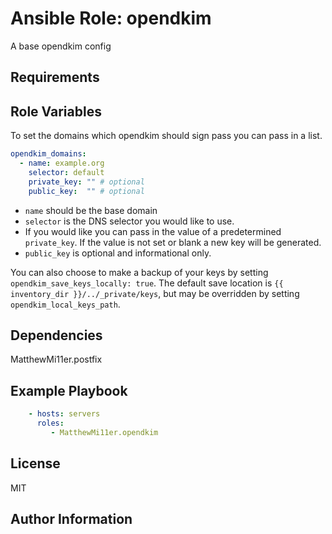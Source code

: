 # Ansible Role: opendkim

A base opendkim config

## Requirements



## Role Variables
To set the domains which opendkim should sign pass you can pass in a list. 
```yml
opendkim_domains:
  - name: example.org
    selector: default
    private_key: "" # optional
    public_key:  "" # optional
```
- `name` should be the base domain
- `selector` is the DNS selector you would like to use.
- If you would like you can pass in the value of a predetermined `private_key`. If the value is not set or blank a new key will be generated.
- `public_key` is optional and informational only.

You can also choose to make a backup of your keys by setting `opendkim_save_keys_locally: true`. The default save location is `{{ inventory_dir }}/../_private/keys`, but may be overridden by setting `opendkim_local_keys_path`.


## Dependencies

MatthewMi11er.postfix

## Example Playbook

```yml
    - hosts: servers
      roles:
         - MatthewMi11er.opendkim
```

## License

MIT

## Author Information
